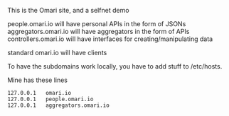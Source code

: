 
This is the Omari site, and a selfnet demo

people.omari.io will have personal APIs in the form of JSONs
aggregators.omari.io will have aggregators in the form of APIs
controllers.omari.io will have interfaces for creating/manipulating data

standard omari.io will have clients

To have the subdomains work locally, you have to add stuff to /etc/hosts.

Mine has these lines

```
127.0.0.1	omari.io
127.0.0.1	people.omari.io
127.0.0.1	aggregators.omari.io
```
